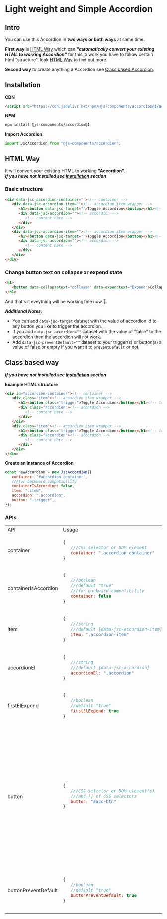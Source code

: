# Light weight and Simple Accordion

## Intro
You can use this Accordion in **two ways or both ways** at same time.  

**First way** is [HTML Way](#html-way) which can ***"automatically convert your existing HTML to working Accordion"*** for this to work you have to follow certain html "structure", look [HTML Way](#html-way) to find out more.  

**Second way** to create anything a Accordion see [Class based Accordion](#class-based-way).


## Installation
**CDN**
```html
<script src="https://cdn.jsdelivr.net/npm/@js-components/accordion@1/accordion.min.js"></script>
```

**NPM**
```bash
npm install @js-components/accordion@1
```
**Import Accordion**
```javascript
import JscAccordion from "@js-components/accordion";
```

## HTML Way
It will convert your existing HTML to working **"Accordion"**.  
***If you have not installed see [installation](#installation) section***

### Basic structure

```html
<div data-jsc-accordion-container=""><!-- container -->
   <div data-jsc-accordion-item=""><!-- accordion item wrapper -->
      <h1><button data-jsc-target="">Toggle Accordion</button></h1><!-- trigger -->
      <div data-jsc-accordion=""><!-- accordion -->
         <!-- content here -->
      </div>
   </div>
   <div data-jsc-accordion-item=""><!-- accordion item wrapper -->
      <h1><button data-jsc-target="">Toggle Accordion</button></h1><!-- trigger -->
      <div data-jsc-accordion=""><!-- accordion -->
         <!-- content here -->
      </div>
   </div>
</div>
```

### Change button text on collapse or expend state
```html
<h1>
   <button data-collapsetext="collapse" data-expendtext="Expend">Collapse</button>
</h1>
```

And that's it eveything will be working fine now 🎉.

***Additional Notes:***
* You can add `data-jsc-target` dataset with the value of accordion id to any button you like to trigger the accordion.
* If you add `data-jsc-accordion=""` dataset with the value of "false" to the accordion then the accordion will not work.
* Add ``data-jsc-preventDefault=""`` dataset to your trigger(s) or button(s) a value of false or empty if you want it to ``preventDefault`` or not.


## Class based way
***If you have not installed see [installation](#installation) section***

**Example HTML structure**

```html
<div id="accordion-container"><!-- container -->
   <div class="item"><!-- accordion item wrapper -->
      <h1><button class="trigger">Toggle Accordion</button></h1><!-- trigger -->
      <div class="accordion"><!-- accordion -->
         <!-- content here -->
      </div>
   </div>
   <div class="item"><!-- accordion item wrapper -->
      <h1><button class="trigger">Toggle Accordion</button></h1><!-- trigger -->
      <div class="accordion"><!-- accordion -->
         <!-- content here -->
      </div>
   </div>
</div>
```

**Create an instance of Accordion**

```javascript
const newAccordion = new JscAccordion({	
   container: "#accordion-container",
   ///for backward compatibility
   containerIsAccordion: false,
   item: ".item",
   accordion: ".accordion",
   button: ".trigger",
});
```

### APIs
<table>
<tr>
<td> API </td> <td> Usage </td> <td> Description </td>
</tr>
<tr>
<td> container </td>
<td>
   
```javascript
{
   ///CSS selector or DOM element
   container: ".accordion-container"
}
```
<td>Container which has all the accordions inside.</td>
</td>
</tr>  
<tr>
<td> containerIsAccordion </td>
<td>

```javascript
{
   ///boolean
   ///default "true"
   ///for backward compatibility
   container: false
}
```
<td>If true then the whole container will be an Accordion.</td>
</td>
</tr>
<tr>
<td> item </td>
<td>

```javascript
{
   ///string
   ///default [data-jsc-accordion-item]
   item: ".accordion-item"
}
```
<td>Accordion item wrapper selector. It has to wrap each accordion in it.</td>
</td>
</tr>
<tr>
<td> accordionEl </td>
<td>

```javascript
{
   ///string
   ///default [data-jsc-accordion]
   accordionEl: ".accordion"
}
```
<td>Selector which will be an accordion.</td>
</td>
</tr>
<tr>
<td> firstElExpend </td>
<td>

```javascript
{
   //boolean
   //default "true"
   firstElExpend: true
}
```
</td>
<td>Whether first accordion will be expended initially.
Default value is true.</td>
</tr>
<tr>
<td> button </td>
<td>
   
```javascript
{
   ///CSS selector or DOM element(s) 
   ///and [] of CSS selectors
   button: "#acc-btn"
}
```
</td>
<td>You can use single selector as a accordion toggle button or collection of HTML element in array or DOM elements nodes.  

**Note**: you can use either multiple values of DOM query string selector or DOM elements nodes, not both at same time as button property value.</td>
</tr>
<tr>
<td> buttonPreventDefault </td>
<td>

```javascript
{
   //boolean
   //default "true"
   buttonPreventDefault: true
}
```
</td>
<td>Whether if you want the accordion 'button' to PreventDefault.
Default value is true.</td>
</tr>
</table>  
